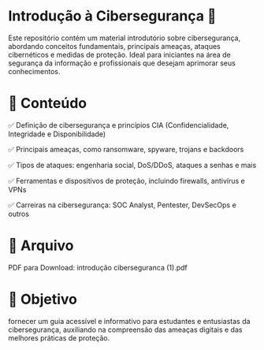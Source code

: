# Introdução à Cibersegurança 🔐

Este repositório contém um material introdutório sobre cibersegurança, abordando conceitos fundamentais, principais ameaças, ataques cibernéticos e medidas de proteção. Ideal para iniciantes na área de segurança da informação e profissionais que desejam aprimorar seus conhecimentos.

# 📌 Conteúdo

✅ Definição de cibersegurança e princípios CIA (Confidencialidade, Integridade e Disponibilidade)

✅ Principais ameaças, como ransomware, spyware, trojans e backdoors

✅ Tipos de ataques: engenharia social, DoS/DDoS, ataques a senhas e mais

✅ Ferramentas e dispositivos de proteção, incluindo firewalls, antivírus e VPNs

✅ Carreiras na cibersegurança: SOC Analyst, Pentester, DevSecOps e outros

# 📑 Arquivo 

PDF para Download: introdução ciberseguranca (1).pdf

# 🎯 Objetivo

fornecer um guia acessível e informativo para estudantes e entusiastas da cibersegurança, auxiliando na compreensão das ameaças digitais e das melhores práticas de proteção.

